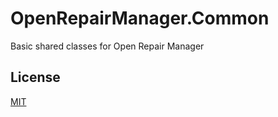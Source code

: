 
# OpenRepairManager.Common

Basic shared classes for Open Repair Manager


## License

[MIT](https://choosealicense.com/licenses/mit/)
